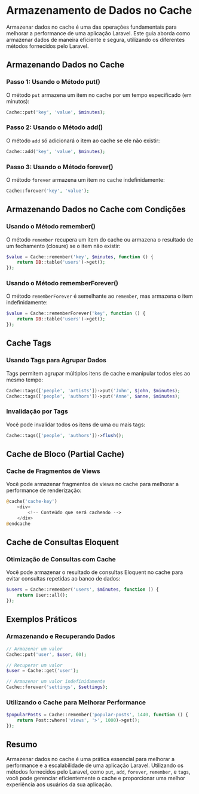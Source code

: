# Armazenamento de Dados no Cache

Armazenar dados no cache é uma das operações fundamentais para melhorar a performance de uma aplicação Laravel. Este guia aborda como armazenar dados de maneira eficiente e segura, utilizando os diferentes métodos fornecidos pelo Laravel.

## Armazenando Dados no Cache

### Passo 1: Usando o Método put()

O método `put` armazena um item no cache por um tempo especificado (em minutos):

```php
Cache::put('key', 'value', $minutes);
```

### Passo 2: Usando o Método add()

O método `add` só adicionará o item ao cache se ele não existir:

```php
Cache::add('key', 'value', $minutes);
```

### Passo 3: Usando o Método forever()

O método `forever` armazena um item no cache indefinidamente:

```php
Cache::forever('key', 'value');
```

## Armazenando Dados no Cache com Condições

### Usando o Método remember()

O método `remember` recupera um item do cache ou armazena o resultado de um fechamento (closure) se o item não existir:

```php
$value = Cache::remember('key', $minutes, function () {
    return DB::table('users')->get();
});
```

### Usando o Método rememberForever()

O método `rememberForever` é semelhante ao `remember`, mas armazena o item indefinidamente:

```php
$value = Cache::rememberForever('key', function () {
    return DB::table('users')->get();
});
```

## Cache Tags

### Usando Tags para Agrupar Dados

Tags permitem agrupar múltiplos itens de cache e manipular todos eles ao mesmo tempo:

```php
Cache::tags(['people', 'artists'])->put('John', $john, $minutes);
Cache::tags(['people', 'authors'])->put('Anne', $anne, $minutes);
```

### Invalidação por Tags

Você pode invalidar todos os itens de uma ou mais tags:

```php
Cache::tags(['people', 'authors'])->flush();
```

## Cache de Bloco (Partial Cache)

### Cache de Fragmentos de Views

Você pode armazenar fragmentos de views no cache para melhorar a performance de renderização:

```php
@cache('cache-key')
    <div>
        <!-- Conteúdo que será cacheado -->
    </div>
@endcache
```

## Cache de Consultas Eloquent

### Otimização de Consultas com Cache

Você pode armazenar o resultado de consultas Eloquent no cache para evitar consultas repetidas ao banco de dados:

```php
$users = Cache::remember('users', $minutes, function () {
    return User::all();
});
```

## Exemplos Práticos

### Armazenando e Recuperando Dados

```php
// Armazenar um valor
Cache::put('user', $user, 60);

// Recuperar um valor
$user = Cache::get('user');

// Armazenar um valor indefinidamente
Cache::forever('settings', $settings);
```

### Utilizando o Cache para Melhorar Performance

```php
$popularPosts = Cache::remember('popular-posts', 1440, function () {
    return Post::where('views', '>', 1000)->get();
});
```

## Resumo

Armazenar dados no cache é uma prática essencial para melhorar a performance e a escalabilidade de uma aplicação Laravel. Utilizando os métodos fornecidos pelo Laravel, como `put`, `add`, `forever`, `remember`, e `tags`, você pode gerenciar eficientemente o cache e proporcionar uma melhor experiência aos usuários da sua aplicação.
